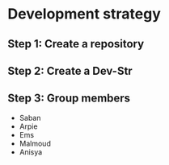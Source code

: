 # Development strategy

## Step 1: Create a repository

## Step 2: Create a Dev-Str

## Step 3: Group members

- Saban
- Arpie
- Ems
- Malmoud
- Anisya
